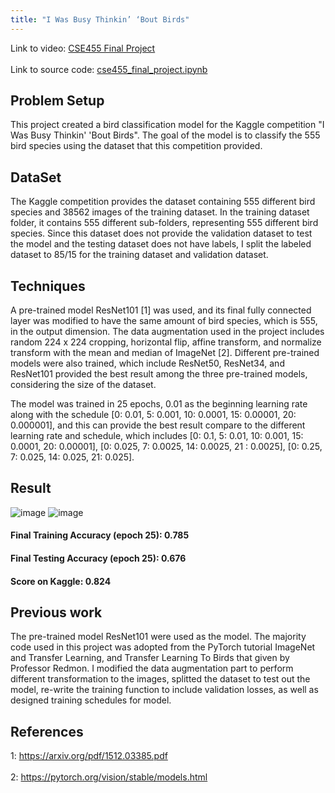 ```yaml
---
title: "I Was Busy Thinkin’ ‘Bout Birds"
---
```

Link to video: [CSE455 Final Project](https://youtu.be/GCLo-X8UCGg) <br><br>
Link to source code: [cse455_final_project.ipynb](https://github.com/ch904/cse455/blob/gh-pages/cse455_final_project.ipynb)
## Problem Setup
This project created a bird classification model for the Kaggle competition "I Was Busy Thinkin' 'Bout Birds". The goal of the model is to classify the 555 bird species using the dataset that this competition provided.
## DataSet
The Kaggle competition provides the dataset containing 555 different bird species and 38562 images of the training dataset. In the training dataset folder, it contains 555 different sub-folders, representing 555 different bird species. Since this dataset does not provide the validation dataset to test the model and the testing dataset does not have labels, I split the labeled dataset to 85/15 for the training dataset and validation dataset.
## Techniques
A pre-trained model ResNet101 [1] was used, and its final fully connected layer was modified to have the same amount of bird species, which is 555, in the output dimension. The data augmentation used in the project includes random 224 x 224 cropping, horizontal flip, affine transform, and normalize transform with the mean and median of ImageNet [2]. Different pre-trained models were also trained, which include ResNet50, ResNet34, and ResNet101 provided the best result among the three pre-trained models, considering the size of the dataset. 

The model was trained in 25 epochs, 0.01 as the beginning learning rate along with the schedule [0: 0.01, 5: 0.001, 10: 0.0001, 15: 0.00001, 20: 0.000001], and this can provide the best result compare to the different learning rate and schedule, which includes [0: 0.1, 5: 0.01, 10: 0.001, 15: 0.0001, 20: 0.00001],  [0: 0.025, 7: 0.0025, 14: 0.0025, 21 : 0.0025],  [0: 0.25, 7: 0.025, 14: 0.025, 21: 0.025].          

## Result
![image](https://user-images.githubusercontent.com/97132692/172105010-7a0b7424-9c98-4e6d-b85e-16c5121c0f60.png)
![image](https://user-images.githubusercontent.com/97132692/172109812-67792018-38e6-4c38-982d-354dc30d1158.png)

#### Final Training Accuracy (epoch 25): 0.785
#### Final Testing Accuracy (epoch 25): 0.676
#### Score on Kaggle: 0.824

## Previous work
The pre-trained model ResNet101 were used as the model. The majority code used in this project was adopted from the PyTorch tutorial ImageNet and Transfer Learning, and Transfer Learning To Birds that given by Professor Redmon. I modified the data augmentation part to perform different transformation to the images, splitted the dataset to test out the model, re-write the training function to include validation losses, as well as designed training schedules for model. 

## References
1: https://arxiv.org/pdf/1512.03385.pdf <br> <br>
2: https://pytorch.org/vision/stable/models.html

